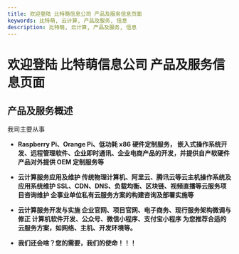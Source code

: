 ```yaml
---
title: 欢迎登陆 比特萌信息公司 产品及服务信息页面
keywords: 比特萌, 云计算, 产品及服务, 信息
description: 比特萌, 云计算, 产品及服务, 信息
---
```


# 欢迎登陆 比特萌信息公司 产品及服务信息页面

## 产品及服务概述

我司主要从事

- **Raspberry Pi、Orange Pi、低功耗 x86 硬件定制服务，
  嵌入式操作系统开发、远程管理软件、企业即时通讯、企业电商产品的开发，并提供自产软硬件产品对外提供 OEM 定制服务等**

- **云计算服务应用及维护
  传统物理计算机、阿里云、腾讯云等云主机操作系统及应用系统维护
  SSL、CDN、DNS、负载均衡、区块链、视频直播等云服务项目咨询维护
  企事业单位私有云服务方案的构建咨询及部署实施等**

- **云计算服务开发与实施
  企业官网、项目官网、电子商务、现行服务架构微调与修正
  计算机软件开发、公众号、微信小程序、支付宝小程序
  为您推荐合适的云服务方案，如网络、主机、开发环境等。**

- **我们还会啥？您的需要，我们的使命！！！**
